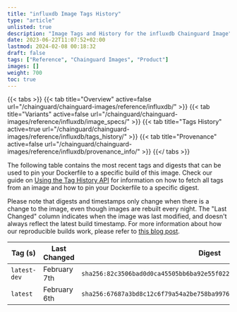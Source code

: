 ```yaml
---
title: "influxdb Image Tags History"
type: "article"
unlisted: true
description: "Image Tags and History for the influxdb Chainguard Image"
date: 2023-06-22T11:07:52+02:00
lastmod: 2024-02-08 00:18:32
draft: false
tags: ["Reference", "Chainguard Images", "Product"]
images: []
weight: 700
toc: true
---
```


{{< tabs >}}
{{< tab title="Overview" active=false url="/chainguard/chainguard-images/reference/influxdb/" >}}
{{< tab title="Variants" active=false url="/chainguard/chainguard-images/reference/influxdb/image_specs/" >}}
{{< tab title="Tags History" active=true url="/chainguard/chainguard-images/reference/influxdb/tags_history/" >}}
{{< tab title="Provenance" active=false url="/chainguard/chainguard-images/reference/influxdb/provenance_info/" >}}
{{</ tabs >}}

The following table contains the most recent tags and digests that can be used to pin your Dockerfile to a specific build of this image. Check our guide on [Using the Tag History API](/chainguard/chainguard-images/using-the-tag-history-api/) for information on how to fetch all tags from an image and how to pin your Dockerfile to a specific digest.

Please note that digests and timestamps only change when there is a change to the image, even though images are rebuilt every night. The "Last Changed" column indicates when the image was last modified, and doesn't always reflect the latest build timestamp. For more information about how our reproducible builds work, please refer to [this blog post](https://www.chainguard.dev/unchained/reproducing-chainguards-reproducible-image-builds).

| Tag (s)       | Last Changed | Digest                                                                    |
|---------------|--------------|---------------------------------------------------------------------------|
|  `latest-dev` | February 7th | `sha256:82c3506bad0d0ca45505bb6ba92e55f022caf3e37c91d9d05598924b5fb14b5d` |
|  `latest`     | February 6th | `sha256:67687a3bd8c12c6f79a54a2be758ba99762730b4bc371a7a0185f5efb141b058` |


